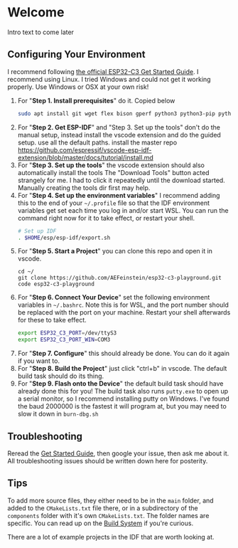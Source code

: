 # Welcome

Intro text to come later

## Configuring Your Environment

I recommend following [the official ESP32-C3 Get Started Guide](https://docs.espressif.com/projects/esp-idf/en/latest/esp32c3/get-started/index.html).
I recommend using Linux. I tried Windows and could not get it working properly. Use Windows or OSX at your own risk!

1. For "**Step 1. Install prerequisites**" do it. Copied below
    ```bash
    sudo apt install git wget flex bison gperf python3 python3-pip python3-setuptools cmake ninja-build ccache libffi-dev libssl-dev dfu-util libusb-1.0-0
    ```
1. For "**Step 2. Get ESP-IDF**" and "Step 3. Set up the tools" don't do the manual setup, instead install the vscode extension and do the guided setup.
use all the default paths.
install the master repo
https://github.com/espressif/vscode-esp-idf-extension/blob/master/docs/tutorial/install.md
1. For "**Step 3. Set up the tools**" the vscode extension should also automatically install the tools
The "Download Tools" button acted strangely for me. I had to click it repeatedly until the download started. Manually creating the tools dir first may help.
1. For "**Step 4. Set up the environment variables**" I recommend adding this to the end of your `~/.profile` file so that the IDF environment variables get set each time you log in and/or start WSL. You can run the command right now for it to take effect, or restart your shell.
    ```bash
    # Set up IDF
    . $HOME/esp/esp-idf/export.sh
    ```
1. For "**Step 5. Start a Project**" you can clone this repo and open it in vscode.
    ```
    cd ~/
    git clone https://github.com/AEFeinstein/esp32-c3-playground.git
    code esp32-c3-playground
    ```
1. For "**Step 6. Connect Your Device**" set the following environment variables in `~/.bashrc`. Note this is for WSL, and the port number should be replaced with the port on your machine. Restart your shell afterwards for these to take effect.
    ```bash
    export ESP32_C3_PORT=/dev/ttyS3
    export ESP32_C3_PORT_WIN=COM3
    ```
1. For "**Step 7. Configure**" this should already be done. You can do it again if you want to.
1. For "**Step 8. Build the Project**" just click "ctrl+b" in vscode. The default build task should do its thing.
1. For "**Step 9. Flash onto the Device**" the default build task should have already done this for you! The build task also runs `putty.exe` to open up a serial monitor, so I recommend installing putty on Windows. I've found the baud 2000000 is the fastest it will program at, but you may need to slow it down in `burn-dbg.sh`

## Troubleshooting

Reread the [Get Started Guide](https://docs.espressif.com/projects/esp-idf/en/latest/esp32c3/get-started/index.html), then google your issue, then ask me about it. All troubleshooting issues should be written down here for posterity.

## Tips

To add more source files, they either need to be in the `main` folder, and added to the `CMakeLists.txt` file there, or in a subdirectory of the `components` folder with it's own `CMakeLists.txt`. The folder names are specific. You can read up on the [Build System](https://docs.espressif.com/projects/esp-idf/en/latest/esp32/api-guides/build-system.html) if you're curious.

There are a lot of example projects in the IDF that are worth looking at.
